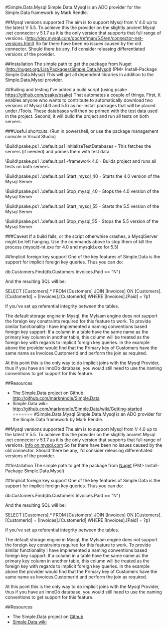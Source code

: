 #Simple.Data.Mysql
Simple.Data.Mysql is an ADO provider for the Simple.Data framework by Mark Rendle.

##Mysql versions supported
The aim is to support Mysql from V 4.0 up to the latest V 5.5.
To achieve this the provider on the slightly ancient Mysql .net connector v 5.1.7 as it is the only version that supports that full range of versions. (http://dev.mysql.com/doc/refman/5.5/en/connector-net-versions.html)
So far there have been no issues caused by the old connector. Should there be any, I'd consider releasing differentiated versions of the provider.

##Installation
The simple path to get the package from Nuget (http://nuget.org/List/Packages/Simple.Data.Mysql) 
(PM> Install-Package Simple.Data.Mysql)
This will get all dependent libraries in addition to the Simple.Data.Mysql provider.

##Builing and testing
I've added a build script (using psake https://github.com/psake/psake) That automates a couple of things.
First, It enables anyone who wants to contribute to automatically download two versions of Mysql (4.0 and 5.5) as no-install packages that will be placed under /Tools. These databases will then be primed with the test data used in the project.
Second, it will build the project and run all tests on both servers.

###Useful shortcuts:
(Run in powershell, or use the package management console in Visual Studio)

\Build\psake.ps1 .\default.ps1 InitializeTestDatabases - This fetches the servers (if needed) and primes them with test data.

\Build\psake.ps1 .\default.ps1 -framework 4.0 - Builds project and runs all tests on both servers.

\Build\psake.ps1 .\default.ps1 Start_mysql_40 - Starts the 4.0 version of the Mysql Server

\Build\psake.ps1 .\default.ps1 Stop_mysql_40 - Stops the 4.0 version of the Mysql Server

\Build\psake.ps1 .\default.ps1 Start_mysql_55 - Starts the 5.5 version of the Mysql Server

\Build\psake.ps1 .\default.ps1 Stop_mysql_55 - Stops the 5.5 version of the Mysql Server

###Caveat
If a build fails, or the script otherwhise crashes, a MysqlServer might be left hanging. Use the commands above to stop them of kill the process (mysqld-nt.exe for 4.0 and mysqld.exe for 5.5)

##Implicit foreign key support
One of the key features of Simple.Data is the support for implicit foreign key queries. 
Thus you can do:

db.Customers.Find(db.Customers.Invoices.Paid == "N")

And the resulting SQL will be:

SELECT [Customers].* FROM [Customers] 
JOIN [Invoices] ON [Customers].[CustomerId] = [Invoices].[CustomerId] 
WHERE [Invoices].[Paid] = ?p1

If you've set up referential integrity between the tables.

The default storage engine in Mysql, the MyIsam engine does not support the foreign key constraints required for this feature to work.
To provide similar functionality I have implemented a naming conventions based foreign key support:
If a column in a table have the same name as the primary key column in another table, this column will be treated as the foreign key with regards to implicit foreign key queries. 
In the example above the provider would find that the Primary key of Customers have the same name as Invoices.CustomerId and perform the join as required.

At this point this is the only way to do implicit joins with the Mysql Provider, thus if you have an InnoDb database, you would still need to use the naming conventions to get support for this feature.

##Resources
* The Simple.Data project on Github: http://github.com/markrendle/Simple.Data
* Simple.Data wiki: http://github.com/markrendle/Simple.Data/wiki/Getting-started
=======
#Simple.Data.Mysql
Simple.Data.Mysql is an ADO provider for the Simple.Data framework by Mark Rendle.

##Mysql versions supported
The aim is to support Mysql from V 4.0 up to the latest V 5.5.
To achieve this the provider on the slightly ancient Mysql .net connector v 5.1.7 as it is the only version that supports that full range of versions. [Info on mysql.com](http://dev.mysql.com/doc/refman/5.5/en/connector-net-versions.html)
So far there have been no issues caused by the old connector. Should there be any, I'd consider releasing differentiated versions of the provider.

##Installation
The simple path to get the package from [Nuget](http://nuget.org/List/Packages/Simple.Data.Mysql) 
(PM> Install-Package Simple.Data.Mysql)

##Implicit foreign key support
One of the key features of Simple.Data is the support for implicit foreign key queries. 
Thus you can do:

db.Customers.Find(db.Customers.Invoices.Paid == "N")

And the resulting SQL will be:

SELECT [Customers].* FROM [Customers] 
JOIN [Invoices] ON [Customers].[CustomerId] = [Invoices].[CustomerId] 
WHERE [Invoices].[Paid] = ?p1

If you've set up referential integrity between the tables.

The default storage engine in Mysql, the MyIsam engine does not support the foreign key constraints required for this feature to work.
To provide similar functionality I have implemented a naming conventions based foreign key support:
If a column in a table have the same name as the primary key column in another table, this column will be treated as the foreign key with regards to implicit foreign key queries. 
In the example above the provider would find that the Primary key of Customers have the same name as Invoices.CustomerId and perform the join as required.

At this point this is the only way to do implicit joins with the Mysql Provider, thus if you have an InnoDb database, you would still need to use the naming conventions to get support for this feature.

##Resources
* The Simple.Data project on [Github](http://github.com/markrendle/Simple.Data)
* [Simple.Data wiki](http://github.com/markrendle/Simple.Data/wiki/Getting-started)
